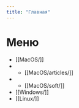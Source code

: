```yaml
---
title: "Главная"
---
```


# Меню

- [[MacOS/]] 
-  - [[MacOS/articles/]]
-  - [[MacOS/soft/]]
- [[Windows/]] 
- [[Linux/]] 